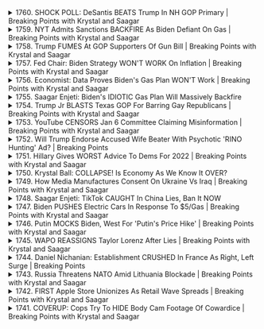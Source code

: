 <details>
<summary>1760. SHOCK POLL: DeSantis BEATS Trump In NH GOP Primary | Breaking Points with Krystal and Saagar</summary><br>

<a href="https://www.youtube.com/watch?v=_ZO_W2m3OAs" target="_blank">
    <img src="https://img.youtube.com/vi/_ZO_W2m3OAs/maxresdefault.jpg" 
        alt="[Youtube]" width="200">
</a>

# SHOCK POLL: DeSantis BEATS Trump In NH GOP Primary | Breaking Points with Krystal and Saagar


</details>

<details>
<summary>1759. NYT Admits Sanctions BACKFIRE As Biden Defiant On Gas | Breaking Points with Krystal and Saagar</summary><br>

<a href="https://www.youtube.com/watch?v=aXDnOQou1po" target="_blank">
    <img src="https://img.youtube.com/vi/aXDnOQou1po/maxresdefault.jpg" 
        alt="[Youtube]" width="200">
</a>

# NYT Admits Sanctions BACKFIRE As Biden Defiant On Gas | Breaking Points with Krystal and Saagar


</details>

<details>
<summary>1758. Trump FUMES At GOP Supporters Of Gun Bill | Breaking Points with Krystal and Saagar</summary><br>

<a href="https://www.youtube.com/watch?v=FvKm0-TeadA" target="_blank">
    <img src="https://img.youtube.com/vi/FvKm0-TeadA/maxresdefault.jpg" 
        alt="[Youtube]" width="200">
</a>

# Trump FUMES At GOP Supporters Of Gun Bill | Breaking Points with Krystal and Saagar


</details>

<details>
<summary>1757. Fed Chair: Biden Strategy WON'T WORK On Inflation | Breaking Points with Krystal and Saagar</summary><br>

<a href="https://www.youtube.com/watch?v=74KYdcKkJfY" target="_blank">
    <img src="https://img.youtube.com/vi/74KYdcKkJfY/maxresdefault.jpg" 
        alt="[Youtube]" width="200">
</a>

# Fed Chair: Biden Strategy WON'T WORK On Inflation | Breaking Points with Krystal and Saagar


</details>

<details>
<summary>1756. Economist: Data Proves Biden's Gas Plan WON'T Work | Breaking Points with Krystal and Saagar</summary><br>

<a href="https://www.youtube.com/watch?v=5aFOo-CgaA4" target="_blank">
    <img src="https://img.youtube.com/vi/5aFOo-CgaA4/maxresdefault.jpg" 
        alt="[Youtube]" width="200">
</a>

# Economist: Data Proves Biden's Gas Plan WON'T Work | Breaking Points with Krystal and Saagar


</details>

<details>
<summary>1755. Saagar Enjeti: Biden's IDIOTIC Gas Plan Will Massively Backfire</summary><br>

<a href="https://www.youtube.com/watch?v=aDpdsVIOkSw" target="_blank">
    <img src="https://img.youtube.com/vi/aDpdsVIOkSw/maxresdefault.jpg" 
        alt="[Youtube]" width="200">
</a>

# Saagar Enjeti: Biden's IDIOTIC Gas Plan Will Massively Backfire


</details>

<details>
<summary>1754. Trump Jr BLASTS Texas GOP For Barring Gay Republicans | Breaking Points with Krystal and Saagar</summary><br>

<a href="https://www.youtube.com/watch?v=Y9eBvFHagUk" target="_blank">
    <img src="https://img.youtube.com/vi/Y9eBvFHagUk/maxresdefault.jpg" 
        alt="[Youtube]" width="200">
</a>

# Trump Jr BLASTS Texas GOP For Barring Gay Republicans | Breaking Points with Krystal and Saagar


</details>

<details>
<summary>1753. YouTube CENSORS Jan 6 Committee Claiming Misinformation | Breaking Points with Krystal and Saagar</summary><br>

<a href="https://www.youtube.com/watch?v=BG66A7E1kyE" target="_blank">
    <img src="https://img.youtube.com/vi/BG66A7E1kyE/maxresdefault.jpg" 
        alt="[Youtube]" width="200">
</a>

# YouTube CENSORS Jan 6 Committee Claiming Misinformation | Breaking Points with Krystal and Saagar


</details>

<details>
<summary>1752. Will Trump Endorse Accused Wife Beater With Psychotic 'RINO Hunting' Ad? | Breaking Points</summary><br>

<a href="https://www.youtube.com/watch?v=p_TKTgOln6o" target="_blank">
    <img src="https://img.youtube.com/vi/p_TKTgOln6o/maxresdefault.jpg" 
        alt="[Youtube]" width="200">
</a>

# Will Trump Endorse Accused Wife Beater With Psychotic 'RINO Hunting' Ad? | Breaking Points


</details>

<details>
<summary>1751. Hillary Gives WORST Advice To Dems For 2022 | Breaking Points with Krystal and Saagar</summary><br>

<a href="https://www.youtube.com/watch?v=xNIkVUpfYUU" target="_blank">
    <img src="https://img.youtube.com/vi/xNIkVUpfYUU/maxresdefault.jpg" 
        alt="[Youtube]" width="200">
</a>

# Hillary Gives WORST Advice To Dems For 2022 | Breaking Points with Krystal and Saagar


</details>

<details>
<summary>1750. Krystal Ball: COLLAPSE! Is Economy As We Know It OVER?</summary><br>

<a href="https://www.youtube.com/watch?v=fMkbOTLj9Z0" target="_blank">
    <img src="https://img.youtube.com/vi/fMkbOTLj9Z0/maxresdefault.jpg" 
        alt="[Youtube]" width="200">
</a>

# Krystal Ball: COLLAPSE! Is Economy As We Know It OVER?


</details>

<details>
<summary>1749. How Media Manufactures Consent On Ukraine Vs Iraq | Breaking Points with Krystal and Saagar</summary><br>

<a href="https://www.youtube.com/watch?v=Z0XuVzrpY84" target="_blank">
    <img src="https://img.youtube.com/vi/Z0XuVzrpY84/maxresdefault.jpg" 
        alt="[Youtube]" width="200">
</a>

# How Media Manufactures Consent On Ukraine Vs Iraq | Breaking Points with Krystal and Saagar


</details>

<details>
<summary>1748. Saagar Enjeti: TikTok CAUGHT In China Lies, Ban It NOW</summary><br>

<a href="https://www.youtube.com/watch?v=FUGsgUpErBU" target="_blank">
    <img src="https://img.youtube.com/vi/FUGsgUpErBU/maxresdefault.jpg" 
        alt="[Youtube]" width="200">
</a>

# Saagar Enjeti: TikTok CAUGHT In China Lies, Ban It NOW


</details>

<details>
<summary>1747. Biden PUSHES Electric Cars In Response To $5/Gas | Breaking Points with Krystal and Saagar</summary><br>

<a href="https://www.youtube.com/watch?v=WEh8Zu9XPF0" target="_blank">
    <img src="https://img.youtube.com/vi/WEh8Zu9XPF0/maxresdefault.jpg" 
        alt="[Youtube]" width="200">
</a>

# Biden PUSHES Electric Cars In Response To $5/Gas | Breaking Points with Krystal and Saagar


</details>

<details>
<summary>1746. Putin MOCKS Biden, West For 'Putin's Price Hike' | Breaking Points with Krystal and Saagar</summary><br>

<a href="https://www.youtube.com/watch?v=ar25mByCPUU" target="_blank">
    <img src="https://img.youtube.com/vi/ar25mByCPUU/maxresdefault.jpg" 
        alt="[Youtube]" width="200">
</a>

# Putin MOCKS Biden, West For 'Putin's Price Hike' | Breaking Points with Krystal and Saagar


</details>

<details>
<summary>1745. WAPO REASSIGNS Taylor Lorenz After Lies | Breaking Points with Krystal and Saagar</summary><br>

<a href="https://www.youtube.com/watch?v=4ChYwRh-G_g" target="_blank">
    <img src="https://img.youtube.com/vi/4ChYwRh-G_g/maxresdefault.jpg" 
        alt="[Youtube]" width="200">
</a>

# WAPO REASSIGNS Taylor Lorenz After Lies | Breaking Points with Krystal and Saagar


</details>

<details>
<summary>1744. Daniel Nichanian: Establishment CRUSHED In France As Right, Left Surge | Breaking Points</summary><br>

<a href="https://www.youtube.com/watch?v=0gPJzEvHo3o" target="_blank">
    <img src="https://img.youtube.com/vi/0gPJzEvHo3o/maxresdefault.jpg" 
        alt="[Youtube]" width="200">
</a>

# Daniel Nichanian: Establishment CRUSHED In France As Right, Left Surge | Breaking Points


</details>

<details>
<summary>1743. Russia Threatens NATO Amid Lithuania Blockade | Breaking Points with Krystal and Saagar</summary><br>

<a href="https://www.youtube.com/watch?v=1R8HGnLlKcE" target="_blank">
    <img src="https://img.youtube.com/vi/1R8HGnLlKcE/maxresdefault.jpg" 
        alt="[Youtube]" width="200">
</a>

# Russia Threatens NATO Amid Lithuania Blockade | Breaking Points with Krystal and Saagar


</details>

<details>
<summary>1742. FIRST Apple Store Unionizes As Retail Wave Spreads | Breaking Points with Krystal and Saagar</summary><br>

<a href="https://www.youtube.com/watch?v=xmj-Q1gAFDY" target="_blank">
    <img src="https://img.youtube.com/vi/xmj-Q1gAFDY/maxresdefault.jpg" 
        alt="[Youtube]" width="200">
</a>

# FIRST Apple Store Unionizes As Retail Wave Spreads | Breaking Points with Krystal and Saagar


</details>

<details>
<summary>1741. COVERUP: Cops Try To HIDE Body Cam Footage Of Cowardice | Breaking Points with Krystal and Saagar</summary><br>

<a href="https://www.youtube.com/watch?v=uO7I34I9P2Y" target="_blank">
    <img src="https://img.youtube.com/vi/uO7I34I9P2Y/maxresdefault.jpg" 
        alt="[Youtube]" width="200">
</a>

# COVERUP: Cops Try To HIDE Body Cam Footage Of Cowardice | Breaking Points with Krystal and Saagar


</details>

